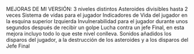 MEJORAS DE MI VERSIÓN:
3 niveles distintos
Asteroides divisibles hasta 2 veces
Sistema de vidas para el jugador
Indicadores de Vida del jugador en la esquina superior Izquierda
Invulnerabilidad para el jugador durante unos segundos después de recibir un golpe
Lucha contra un jefe Final, en esta mejora incluyo todo lo que este nivel conlleva.
Sonidos añadidos los disparos del jugador, a la destrucción de los asteroides y a los disparos del Jefe Final
